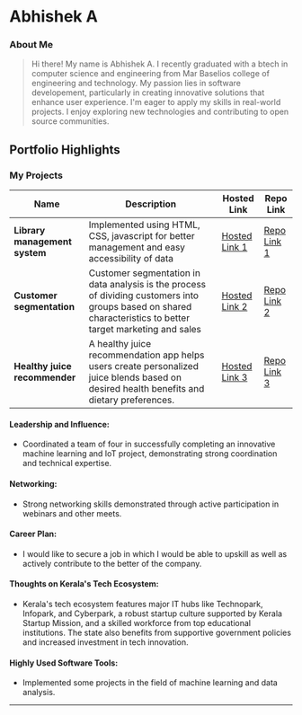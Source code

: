 # Abhishek A

### About Me

> Hi there! My name is Abhishek A. I recently graduated with a btech in computer science and engineering from Mar Baselios college
 of engineering and technology. My passion lies in software developement, particularly in creating innovative solutions that
 enhance user experience. I'm eager to apply my skills in real-world projects. I enjoy exploring new technologies and contributing
 to open source communities.


## Portfolio Highlights

### My Projects

| Name                | Description                                                               | Hosted Link                              | Repo Link                                                      |
|---------------------|---------------------------------------------------------------------------|------------------------------------------|----------------------------------------------------------------|
| **Library management system**  | Implemented using HTML, CSS, javascript for better management and easy accessibility of data                                             | [Hosted Link 1](https://example.com)    | [Repo Link 1](https://github.com/aabhi04/library)             |
| **Customer segmentation**  | Customer segmentation in data analysis is the process of dividing customers into groups based on shared characteristics to better target marketing and sales                                              | [Hosted Link 2](https://example.com)    | [Repo Link 2](https://github.com/aabhi04/custseg)             |
| **Healthy juice recommender**  | A healthy juice recommendation app helps users create personalized juice blends based on desired health benefits and dietary preferences.                                             | [Hosted Link 3](https://example.com)    | [Repo Link 3](https://github.com/Navneeth7/Healthy-Juice-Recommendation-System-using-Real-Time-Fruit-Detection-using-YOLOv8-and-Python-Flask?tab=readme-ov-file#healthy-juice-recommendation-system-using-real-time-fruit-detection-using-yolov8-and-python-flask)             |

#### Leadership and Influence:

- Coordinated a team of four in successfully completing an innovative machine learning and IoT project, demonstrating strong coordination and technical expertise.
#### Networking:

- Strong networking skills demonstrated through active participation in webinars and other meets.

#### Career Plan:

- I would like to secure a job in which I would be able to upskill as well as actively contribute to the better of the company.
#### Thoughts on Kerala's Tech Ecosystem:

- Kerala's tech ecosystem features major IT hubs like Technopark, Infopark, and Cyberpark, a robust startup culture supported by Kerala Startup Mission, and a skilled workforce from top educational institutions. The state also benefits from supportive government policies and increased investment in tech innovation.


#### Highly Used Software Tools:

- Implemented some projects in the field of machine learning and data analysis.


---
